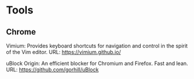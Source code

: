 # Tools

## Chrome

Vimium: Provides keyboard shortcuts for navigation and control in the spirit of the Vim editor.
URL: https://vimium.github.io/

uBlock Origin: An efficient blocker for Chromium and Firefox. Fast and lean.
URL: https://github.com/gorhill/uBlock
